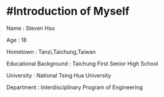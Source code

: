 <!DOCTYPE html>
<html>
<head>
<title>Personal Homepage</title>
</head>
<body>

<h1>#Introduction of Myself</h1>

<p>Name : Steven Hsu</p>
<p>Age : 18</p>
<p>Hometown : Tanzi,Taichung,Taiwan</p>
<p>Educational Background : Taichung First Senior High School</p>
<p>University : National Tsing Hua University</p>
<p>Department : Interdisciplinary Program of Engineering</p>



</body>
</html>
